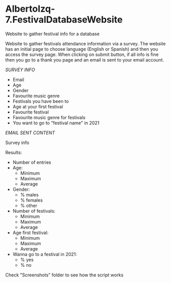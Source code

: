 # AlbertoIzq-7.FestivalDatabaseWebsite
Website to gather festival info for a database

Website to gather festivals attendance information via a survey. The website has an initial page to choose language (English or Spanish) and then you access the survey page. When clicking on submit button, if all info is fine then you go to a thank you page and an email is sent to your email account.

_SURVEY INFO_

- Email
- Age
- Gender
- Favourite music genre
- Festivals you have been to
- Age at your first festival
- Favourite festival
- Favourite music genre for festivals
- You want to go to "festival name" in 2021

_EMAIL SENT CONTENT_

Survey info

Results:
- Number of entries
- Age:
  - Minimum
  - Maximum
  - Average
- Gender:
  - % males
  - % females
  - % other
- Number of festivals:
  - Minimum
  - Maximum
  - Average
- Age first festival:
  - Minimum
  - Maximum
  - Average
- Wanna go to a festival in 2021:
  - % yes
  - % no

Check "Screenshots" folder to see how the script works
